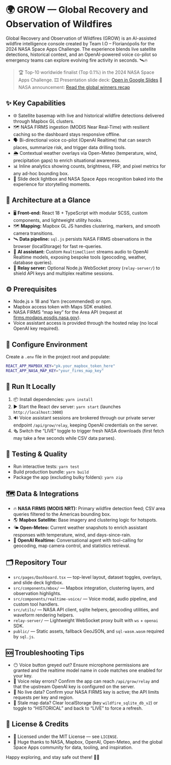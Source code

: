 # 🌍 GROW — Global Recovery and Observation of Wildfires

Global Recovery and Observation of Wildfires (GROW) is an AI-assisted wildfire intelligence console created by Team I.O – Florianópolis for the 2024 NASA Space Apps Challenge. The experience blends live satellite detections, historical context, and an OpenAI-powered voice co-pilot so emergency teams can explore evolving fire activity in seconds. 🛰️🔥

> 🏆 Top-10 worldwide finalist (Top 0.1%) in the 2024 NASA Space Apps Challenge.
> 🎞️ Presentation slide deck: [Open in Google Slides](https://docs.google.com/presentation/d/e/2PACX-1vTezgMfwMSMOTV1xAERxRqVY9TMX-bF-45w2v5gP4jbs8Wy1t_H3u5kTwkxNfQFcA/embed?start=false&loop=false&delayms=60000)
> 📰 NASA announcement: [Read the global winners recap](https://www.nasa.gov/learning-resources/stem-engagement-at-nasa/nasa-international-space-apps-challenge-announces-2024-global-winners/)

## ✨ Key Capabilities

- 🌐 Satellite basemap with live and historical wildfire detections delivered through Mapbox GL clusters.
- 🗺️ NASA FIRMS ingestion (MODIS Near Real-Time) with resilient caching so the dashboard stays responsive offline.
- 🗣️ Bi-directional voice co-pilot (OpenAI Realtime) that can search places, summarize risk, and trigger data drilling tools.
- 🌦️ Contextual weather overlays via Open-Meteo (temperature, wind, precipitation gaps) to enrich situational awareness.
- 📊 Inline analytics showing counts, brightness, FRP, and pixel metrics for any ad-hoc bounding box.
- 🧭 Slide deck lightbox and NASA Space Apps recognition baked into the experience for storytelling moments.

## 🧱 Architecture at a Glance

- 🖥️ **Front-end:** React 18 + TypeScript with modular SCSS, custom components, and lightweight utility hooks.
- 🗺️ **Mapping:** Mapbox GL JS handles clustering, markers, and smooth camera transitions.
- 🛰️ **Data pipeline:** `sql.js` persists NASA FIRMS observations in the browser (localStorage) for fast re-queries.
- 🧠 **AI assistant:** Custom `RealtimeClient` streams audio to OpenAI Realtime models, exposing bespoke tools (geocoding, weather, database queries).
- 🔁 **Relay server:** Optional Node.js WebSocket proxy (`relay-server/`) to shield API keys and multiplex realtime sessions.

## ⚙️ Prerequisites

- Node.js ≥ 18 and Yarn (recommended) or npm.
- Mapbox access token with Maps SDK enabled.
- NASA FIRMS “map key” for the Area API (request at [firms.modaps.eosdis.nasa.gov](https://firms.modaps.eosdis.nasa.gov/api/)).
- Voice assistant access is provided through the hosted relay (no local OpenAI key required).

## 🔐 Configure Environment

Create a `.env` file in the project root and populate:

```bash
REACT_APP_MAPBOX_KEY="pk.your_mapbox_token_here"
REACT_APP_NASA_MAP_KEY="your_firms_map_key"
```

## 🚀 Run It Locally

1. 📦 Install dependencies: `yarn install`
2. ▶️ Start the React dev server: `yarn start` (launches `http://localhost:3000`)
3. 🔊 Voice assistant sessions are brokered through our private server endpoint `/api/grow/relay`, keeping OpenAI credentials on the server.
4. 🗞️ Switch the “LIVE” toggle to trigger fresh NASA downloads (first fetch may take a few seconds while CSV data parses).

## 🧪 Testing & Quality

- Run interactive tests: `yarn test`
- Build production bundle: `yarn build`
- Package the app (excluding bulky folders): `yarn zip`

## 🗺️ Data & Integrations

- 🔥 **NASA FIRMS (MODIS NRT):** Primary wildfire detection feed; CSV area queries filtered to the Americas bounding box.
- 🌎 **Mapbox Satellite:** Base imagery and clustering logic for hotspots.
- 🌤️ **Open-Meteo:** Current weather snapshots to enrich assistant responses with temperature, wind, and days-since-rain.
- 🧠 **OpenAI Realtime:** Conversational agent with tool-calling for geocoding, map camera control, and statistics retrieval.

## 🗂️ Repository Tour

- `src/pages/Dashboard.tsx` — top-level layout, dataset toggles, overlays, and slide deck lightbox.
- `src/components/mbox/` — Mapbox integration, clustering layers, and observation highlights.
- `src/components/realtime-voice/` — Voice modal, audio pipeline, and custom tool handlers.
- `src/utils/` — NASA API client, sqlite helpers, geocoding utilities, and waveform rendering helpers.
- `relay-server/` — Lightweight WebSocket proxy built with `ws` + `openai` SDK.
- `public/` — Static assets, fallback GeoJSON, and `sql-wasm.wasm` required by `sql.js`.

## 🆘 Troubleshooting Tips

- 😶 Voice button greyed out? Ensure microphone permissions are granted and the realtime model name in code matches one enabled for your key.
- 🔌 Voice relay errors? Confirm the app can reach `/api/grow/relay` and that the upstream OpenAI key is configured on the server.
- 🔄 No live data? Confirm your NASA FIRMS key is active; the API limits requests per key and region.
- 🧹 Stale map data? Clear localStorage (key `wildfire_sqlite_db_v2`) or toggle to “HISTORICAL” and back to “LIVE” to force a refresh.

## 📄 License & Credits

- 📜 Licensed under the MIT License — see `LICENSE`.
- 🙏 Huge thanks to NASA, Mapbox, OpenAI, Open-Meteo, and the global Space Apps community for data, tooling, and inspiration.

Happy exploring, and stay safe out there! 🚒🌲
